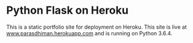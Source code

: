 Python Flask on Heroku
==================

This is a static portfolio site for deployment on Heroku.
This site is live at www.parasdhiman.herokuapp.com and is running on Python 3.6.4.
